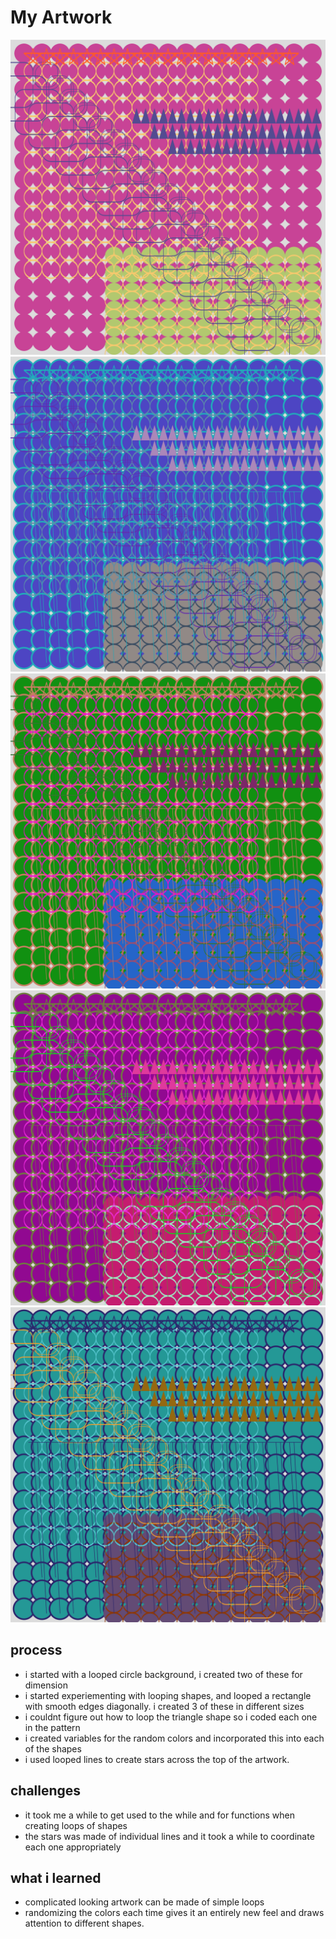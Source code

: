 # My Artwork
![artwork1](IMartwork.png)
![artwork2](IMartwork2.png)
![artwork3](IMartwork3.png)
![artwork4](IMartwork4.png)
![artwork5](IMartwork5.png)
## process
- i started with a looped circle background, i created two of these for dimension
- i started experiementing with looping shapes, and looped a rectangle with smooth edges diagonally. i created 3 of these in different sizes
- i couldnt figure out how to loop the triangle shape so i coded each one in the pattern
- i created variables for the random colors and incorporated this into each of the shapes
- i used looped lines to create stars across the top of the artwork.
## challenges
- it took me a while to get used to the while and for functions when creating loops of shapes
- the stars was made of individual lines and it took a while to coordinate each one appropriately
## what i learned
- complicated looking artwork can be made of simple loops
- randomizing the colors each time gives it an entirely new feel and draws attention to different shapes.
